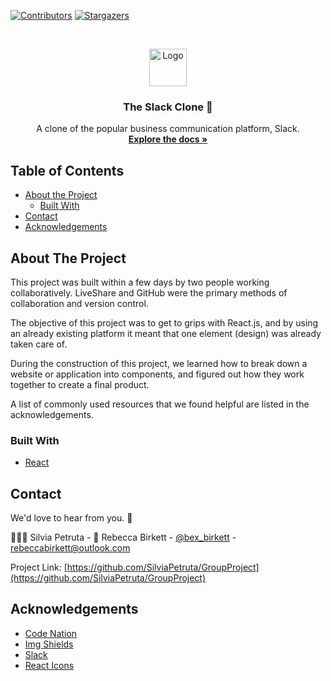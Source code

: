 [![Contributors][contributors-shield]][contributors-url]
[![Stargazers][stars-shield]][stars-url]



<!-- PROJECT LOGO -->
<br />
<p align="center">
  <a href="https://github.com/SilviaPetruta/GroupProject">
    <img src="https://img.icons8.com/cute-clipart/96/000000/origami.png" alt="Logo" width="60" height="60">
  </a>

  <h3 align="center">The Slack Clone 💬</h3>

  <p align="center">
    A clone of the popular business communication platform, Slack.
    <br />
    <a href="https://github.com/SilviaPetruta/GroupProject"><strong>Explore the docs »</strong></a>
    <br />
  </p>
</p>



<!-- TABLE OF CONTENTS -->
## Table of Contents

* [About the Project](#about-the-project)
  * [Built With](#built-with)
* [Contact](#contact)
* [Acknowledgements](#acknowledgements)



<!-- ABOUT THE PROJECT -->
## About The Project

This project was built within a few days by two people working collaboratively. LiveShare and GitHub were the primary methods of collaboration and version control. 

The objective of this project was to get to grips with React.js, and by using an already existing platform it meant that one element (design) was already taken care of.

During the construction of this project, we learned how to break down a website or application into components, and figured out how they work together to create a final product.

A list of commonly used resources that we found helpful are listed in the acknowledgements.

### Built With
* [React](https://reactjs.org)


<!-- CONTACT -->
## Contact
We'd love to hear from you. 💌

🧙🏻‍♀️ Silvia Petruta - 
🎋 Rebecca Birkett - [@bex_birkett](https://twitter.com/bex_birkett) - rebeccabirkett@outlook.com

Project Link: [https://github.com/SilviaPetruta/GroupProject](https://github.com/SilviaPetruta/GroupProject)



<!-- ACKNOWLEDGEMENTS -->
## Acknowledgements
* [Code Nation](https://wearecodenation.com)
* [Img Shields](https://shields.io)
* [Slack](https://slack.com/intl/en-gb/)
* [React Icons](https://react-icons.github.io/react-icons/)





<!-- MARKDOWN LINKS & IMAGES -->
<!-- https://www.markdownguide.org/basic-syntax/#reference-style-links -->
[contributors-shield]: https://img.shields.io/github/contributors/SilviaPetruta/GroupProject.svg?style=flat-square
[contributors-url]: https://github.com/SilviaPetruta/GroupProject/graphs/contributors
[stars-shield]: https://img.shields.io/github/stars/SilviaPetruta/GroupProject
[stars-url]: https://github.com/SilviaPetruta/GroupProject/stargazers
